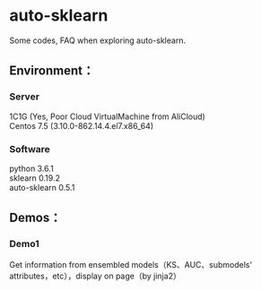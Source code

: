 # auto-sklearn

Some codes, FAQ when exploring auto-sklearn.


## Environment：

  ### Server
  1C1G (Yes, Poor Cloud VirtualMachine from AliCloud) <br/>
  Centos 7.5 (3.10.0-862.14.4.el7.x86_64) <br/>
   
  ### Software
  python 3.6.1 <br/>
  sklearn 0.19.2 <br/>
  auto-sklearn 0.5.1 <br/>
  
## Demos：

  ### Demo1
  Get information from ensembled models（KS、AUC、submodels' attributes，etc），display on page（by jinja2）
